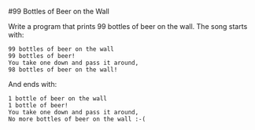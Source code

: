 
#99 Bottles of Beer on the Wall

Write a program that prints 99 bottles of beer on the wall.
The song starts with:

```
99 bottles of beer on the wall
99 bottles of beer!
You take one down and pass it around,
98 bottles of beer on the wall!
```

And ends with:

``` 
1 bottle of beer on the wall
1 bottle of beer!
You take one down and pass it around,
No more bottles of beer on the wall :-(
```
